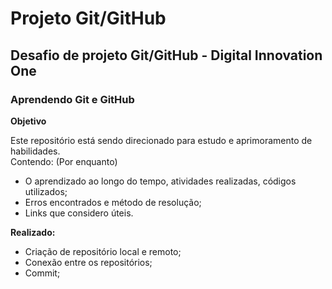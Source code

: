 # Projeto Git/GitHub

## Desafio de projeto Git/GitHub - Digital Innovation One

### Aprendendo Git e GitHub

**Objetivo**
 
 Este repositório está sendo direcionado para estudo e aprimoramento de habilidades. <br/>
 Contendo: (Por enquanto)
 * O aprendizado ao longo do tempo, atividades realizadas, códigos utilizados;
 * Erros encontrados e método de resolução;
 * Links que considero úteis.

**Realizado:**

* Criação de repositório local e remoto;
* Conexão entre os repositórios;
* Commit;

